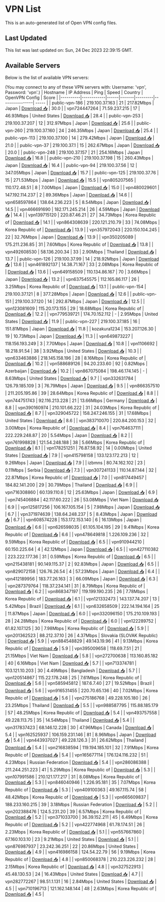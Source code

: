 # VPN List

This is an auto-generated list of Open VPN config files.

## Last Updated

This list was last updated on: Sun, 24 Dec 2023 22:39:15 GMT.

## Available Servers

Below is the list of available VPN servers:

(You may connect to any of these VPN servers with: Username: 'vpn', Password: 'vpn'.)
| Hostname | IP Address | Ping | Speed | Country | OpenVPN Config | Score |
|----------|------------|------|-------|---------|----------------| ----- |
| public-vpn-186 | 219.100.37.163 | 21 | 217.82Mbps | Japan | [Download 📥](./configs/server_0_JP.ovpn) | 30.0 |
| vpn724447264 | 71.59.237.215 | 17 | 46.93Mbps | United States | [Download 📥](./configs/server_1_US.ovpn) | 28.4 |
| public-vpn-253 | 219.100.37.207 | 12 | 312.97Mbps | Japan | [Download 📥](./configs/server_2_JP.ovpn) | 25.6 |
| public-vpn-260 | 219.100.37.160 | 24 | 246.35Mbps | Japan | [Download 📥](./configs/server_3_JP.ovpn) | 25.4 |
| public-vpn-113 | 219.100.37.100 | 14 | 279.42Mbps | Japan | [Download 📥](./configs/server_4_JP.ovpn) | 21.0 |
| public-vpn-37 | 219.100.37.1 | 15 | 262.67Mbps | Japan | [Download 📥](./configs/server_5_JP.ovpn) | 20.0 |
| public-vpn-248 | 219.100.37.157 | 21 | 254.16Mbps | Japan | [Download 📥](./configs/server_6_JP.ovpn) | 16.8 |
| public-vpn-210 | 219.100.37.198 | 15 | 260.43Mbps | Japan | [Download 📥](./configs/server_7_JP.ovpn) | 16.4 |
| public-vpn-94 | 219.100.37.56 | 12 | 347.05Mbps | Japan | [Download 📥](./configs/server_8_JP.ovpn) | 15.7 |
| public-vpn-125 | 219.100.37.76 | 15 | 271.53Mbps | Japan | [Download 📥](./configs/server_9_JP.ovpn) | 15.5 |
| vpn805207565 | 110.172.48.51 | 8 | 7.00Mbps | Japan | [Download 📥](./configs/server_10_JP.ovpn) | 15.0 |
| vpn480029601 | 147.192.114.237 | 2 | 89.36Mbps | Japan | [Download 📥](./configs/server_11_JP.ovpn) | 14.6 |
| vpn658597864 | 138.64.236.223 | 5 | 8.54Mbps | Japan | [Download 📥](./configs/server_12_JP.ovpn) | 14.5 |
| vpn466691690 | 182.171.245.214 | 26 | 4.59Mbps | Japan | [Download 📥](./configs/server_13_JP.ovpn) | 14.4 |
| vpn139715120 | 220.87.46.21 | 27 | 34.73Mbps | Korea Republic of | [Download 📥](./configs/server_14_KR.ovpn) | 14.1 |
| vpn864308639 | 220.121.210.79 | 33 | 74.08Mbps | Korea Republic of | [Download 📥](./configs/server_15_KR.ovpn) | 13.9 |
| vpn357972043 | 220.150.104.245 | 22 | 32.76Mbps | Japan | [Download 📥](./configs/server_16_JP.ovpn) | 13.9 |
| vpn350205089 | 175.211.236.85 | 31 | 7.60Mbps | Korea Republic of | [Download 📥](./configs/server_17_KR.ovpn) | 13.8 |
| vpn492608530 | 58.136.200.34 | 33 | 2.90Mbps | Thailand | [Download 📥](./configs/server_18_TH.ovpn) | 13.7 |
| public-vpn-126 | 219.100.37.99 | 14 | 218.92Mbps | Japan | [Download 📥](./configs/server_19_JP.ovpn) | 13.6 |
| vpn461892137 | 14.38.71.167 | 33 | 2.08Mbps | Korea Republic of | [Download 📥](./configs/server_20_KR.ovpn) | 13.6 |
| vpn649158509 | 110.134.86.167 | 70 | 3.66Mbps | Japan | [Download 📥](./configs/server_21_JP.ovpn) | 13.2 |
| vpn637545575 | 112.165.86.117 | 26 | 3.25Mbps | Korea Republic of | [Download 📥](./configs/server_22_KR.ovpn) | 13.1 |
| public-vpn-154 | 219.100.37.121 | 8 | 377.28Mbps | Japan | [Download 📥](./configs/server_23_JP.ovpn) | 12.6 |
| public-vpn-151 | 219.100.37.120 | 14 | 292.87Mbps | Japan | [Download 📥](./configs/server_24_JP.ovpn) | 12.5 |
| vpn123081609 | 115.20.173.155 | 29 | 18.68Mbps | Korea Republic of | [Download 📥](./configs/server_25_KR.ovpn) | 12.2 |
| vpn779539721 | 174.70.152.112 | - | 2.95Mbps | United States | [Download 📥](./configs/server_26_US.ovpn) | 11.9 |
| public-vpn-227 | 219.100.37.185 | 16 | 151.81Mbps | Japan | [Download 📥](./configs/server_27_JP.ovpn) | 11.8 |
| kozakura1234 | 153.207.126.30 | 19 | 10.73Mbps | Japan | [Download 📥](./configs/server_28_JP.ovpn) | 11.3 |
| vpn649873227 | 118.156.193.249 | 3 | 7.70Mbps | Japan | [Download 📥](./configs/server_29_JP.ovpn) | 10.8 |
| vpn1106692 | 18.218.91.54 | 38 | 3.92Mbps | United States | [Download 📥](./configs/server_30_US.ovpn) | 10.3 |
| vpn633463886 | 218.145.158.196 | 28 | 8.16Mbps | Korea Republic of | [Download 📥](./configs/server_31_KR.ovpn) | 10.2 |
| vpn588689126 | 94.20.233.60 | 92 | 0.82Mbps | Azerbaijan | [Download 📥](./configs/server_32_AZ.ovpn) | 10.2 |
| vpn867075084 | 198.46.174.145 | - | 8.63Mbps | United States | [Download 📥](./configs/server_33_US.ovpn) | 9.7 |
| vpn332631784 | 126.79.185.109 | 3 | 76.79Mbps | Japan | [Download 📥](./configs/server_34_JP.ovpn) | 9.5 |
| vpn866357510 | 211.205.195.86 | 39 | 28.64Mbps | Korea Republic of | [Download 📥](./configs/server_35_KR.ovpn) | 8.8 |
| vpn744751743 | 92.116.213.228 | 21 | 13.66Mbps | Germany | [Download 📥](./configs/server_36_DE.ovpn) | 8.8 |
| vpn390160974 | 210.101.66.222 | 31 | 24.03Mbps | Korea Republic of | [Download 📥](./configs/server_37_KR.ovpn) | 8.7 |
| vpn329045722 | 158.247.246.155 | 31 | 17.68Mbps | United States | [Download 📥](./configs/server_38_US.ovpn) | 8.6 |
| vpn383710070 | 220.84.200.153 | 32 | 3.00Mbps | Korea Republic of | [Download 📥](./configs/server_39_KR.ovpn) | 8.4 |
| vpn764637111 | 222.229.248.87 | 20 | 5.54Mbps | Japan | [Download 📥](./configs/server_40_JP.ovpn) | 8.2 |
| vpn761998828 | 121.54.248.188 | 38 | 5.66Mbps | Korea Republic of | [Download 📥](./configs/server_41_KR.ovpn) | 8.1 |
| vpn178251251 | 76.87.58.92 | 14 | 0.00Mbps | United States | [Download 📥](./configs/server_42_US.ovpn) | 7.9 |
| vpn415798158 | 133.123.172.213 | 12 | 9.26Mbps | Japan | [Download 📥](./configs/server_43_JP.ovpn) | 7.9 |
| izbmns | 80.74.162.102 | 23 | 0.11Mbps | Serbia | [Download 📥](./configs/server_44_RS.ovpn) | 7.3 |
| vpn307241133 | 110.14.87.144 | 32 | 22.87Mbps | Korea Republic of | [Download 📥](./configs/server_45_KR.ovpn) | 7.0 |
| vpn817449457 | 184.82.141.200 | 29 | 30.79Mbps | Thailand | [Download 📥](./configs/server_46_TH.ovpn) | 6.9 |
| vpn716308860 | 60.139.110.6 | 12 | 25.63Mbps | Japan | [Download 📥](./configs/server_47_JP.ovpn) | 6.9 |
| vpn745406884 | 42.117.60.222 | 26 | 53.08Mbps | Viet Nam | [Download 📥](./configs/server_48_VN.ovpn) | 6.9 |
| vpn125817256 | 106.167.105.154 | 5 | 7.98Mbps | Japan | [Download 📥](./configs/server_49_JP.ovpn) | 6.7 |
| vpn371974639 | 138.64.248.237 | 5 | 8.43Mbps | Japan | [Download 📥](./configs/server_50_JP.ovpn) | 6.7 |
| vpn608574228 | 153.172.153.140 | 6 | 16.13Mbps | Japan | [Download 📥](./configs/server_51_JP.ovpn) | 6.6 |
| vpn626598035 | 61.105.104.195 | 29 | 9.41Mbps | Korea Republic of | [Download 📥](./configs/server_52_KR.ovpn) | 6.6 |
| vpn478649818 | 1.226.109.236 | 32 | 9.59Mbps | Korea Republic of | [Download 📥](./configs/server_53_KR.ovpn) | 6.5 |
| vpn910944210 | 60.150.225.64 | 4 | 42.12Mbps | Japan | [Download 📥](./configs/server_54_JP.ovpn) | 6.5 |
| vpn427110382 | 223.222.177.36 | 31 | 0.59Mbps | Korea Republic of | [Download 📥](./configs/server_55_KR.ovpn) | 6.5 |
| vpn215438181 | 90.149.115.37 | 2 | 92.83Mbps | Japan | [Download 📥](./configs/server_56_JP.ovpn) | 6.5 |
| vpn829072158 | 126.76.26.54 | 4 | 57.23Mbps | Japan | [Download 📥](./configs/server_57_JP.ovpn) | 6.4 |
| vpn412189956 | 183.77.26.163 | 3 | 66.09Mbps | Japan | [Download 📥](./configs/server_58_JP.ovpn) | 6.3 |
| vpn287379764 | 118.37.234.141 | 31 | 8.79Mbps | Korea Republic of | [Download 📥](./configs/server_59_KR.ovpn) | 6.2 |
| vpn868347197 | 119.199.190.235 | 26 | 7.78Mbps | Korea Republic of | [Download 📥](./configs/server_60_KR.ovpn) | 6.1 |
| vpn121332473 | 143.137.74.207 | 13 | 5.42Mbps | Brazil | [Download 📥](./configs/server_61_BR.ovpn) | 6.1 |
| vpn632658509 | 222.14.194.164 | 25 | 11.87Mbps | Japan | [Download 📥](./configs/server_62_JP.ovpn) | 6.0 |
| vpn332096150 | 175.210.109.193 | 28 | 24.28Mbps | Korea Republic of | [Download 📥](./configs/server_63_KR.ovpn) | 6.0 |
| vpn122289752 | 61.82.107.125 | 30 | 7.98Mbps | Korea Republic of | [Download 📥](./configs/server_64_KR.ovpn) | 5.9 |
| vpn201362523 | 88.212.37.10 | 26 | 4.37Mbps | Slovakia (SLOVAK Republic) | [Download 📥](./configs/server_65_SK.ovpn) | 5.9 |
| vpn884548829 | 49.143.19.96 | 41 | 9.13Mbps | Korea Republic of | [Download 📥](./configs/server_66_KR.ovpn) | 5.9 |
| vpn395009658 | 118.69.7.51 | 21 | 21.15Mbps | Viet Nam | [Download 📥](./configs/server_67_VN.ovpn) | 5.8 |
| vpn272700638 | 113.160.85.182 | 40 | 6.16Mbps | Viet Nam | [Download 📥](./configs/server_68_VN.ovpn) | 5.7 |
| vpn713374781 | 103.121.10.203 | 30 | 4.49Mbps | Bangladesh | [Download 📥](./configs/server_69_BD.ovpn) | 5.7 |
| vpn120514867 | 115.22.178.248 | 25 | 7.61Mbps | Korea Republic of | [Download 📥](./configs/server_70_KR.ovpn) | 5.6 |
| vpn585945812 | 187.6.7.40 | 27 | 19.52Mbps | Brazil | [Download 📥](./configs/server_71_BR.ovpn) | 5.6 |
| vpn916531455 | 220.70.65.136 | 40 | 7.02Mbps | Korea Republic of | [Download 📥](./configs/server_72_KR.ovpn) | 5.6 |
| vpn275186768 | 49.228.105.180 | 26 | 23.25Mbps | Thailand | [Download 📥](./configs/server_73_TH.ovpn) | 5.5 |
| vpn988587795 | 115.88.185.179 | 57 | 48.25Mbps | Korea Republic of | [Download 📥](./configs/server_74_KR.ovpn) | 5.4 |
| vpn493757558 | 49.228.113.75 | 35 | 14.54Mbps | Thailand | [Download 📥](./configs/server_75_TH.ovpn) | 5.4 |
| vpn317837423 | 68.146.12.228 | 30 | 47.96Mbps | Canada | [Download 📥](./configs/server_76_CA.ovpn) | 5.4 |
| vpn162525937 | 106.159.231.146 | 81 | 8.96Mbps | Japan | [Download 📥](./configs/server_77_JP.ovpn) | 5.4 |
| vpn443937027 | 49.228.126.3 | 31 | 26.62Mbps | Thailand | [Download 📥](./configs/server_78_TH.ovpn) | 5.4 |
| vpn216838594 | 119.194.185.101 | 32 | 7.91Mbps | Korea Republic of | [Download 📥](./configs/server_79_KR.ovpn) | 5.4 |
| vpn165677114 | 176.124.116.232 | 51 | 4.23Mbps | Russian Federation | [Download 📥](./configs/server_80_RU.ovpn) | 5.4 |
| vpn286086388 | 211.244.251.223 | 41 | 5.29Mbps | Korea Republic of | [Download 📥](./configs/server_81_KR.ovpn) | 5.3 |
| vpn107991586 | 210.121.177.217 | 31 | 8.08Mbps | Korea Republic of | [Download 📥](./configs/server_82_KR.ovpn) | 5.3 |
| vpn846040946 | 1.226.95.181 | 35 | 7.07Mbps | Korea Republic of | [Download 📥](./configs/server_83_KR.ovpn) | 5.3 |
| vpn409100363 | 49.167.115.74 | 58 | 48.42Mbps | Korea Republic of | [Download 📥](./configs/server_84_KR.ovpn) | 5.3 |
| vpn665609837 | 188.233.160.215 | 39 | 3.18Mbps | Russian Federation | [Download 📥](./configs/server_85_RU.ovpn) | 5.2 |
| vpn202388476 | 124.5.231.20 | 39 | 6.57Mbps | Korea Republic of | [Download 📥](./configs/server_86_KR.ovpn) | 5.2 |
| vpn371033700 | 36.39.152.211 | 45 | 6.49Mbps | Korea Republic of | [Download 📥](./configs/server_87_KR.ovpn) | 5.2 |
| vpn422774968 | 61.78.174.51 | 26 | 2.23Mbps | Korea Republic of | [Download 📥](./configs/server_88_KR.ovpn) | 5.1 |
| vpn557667860 | 67.160.103.10 | 23 | 9.21Mbps | United States | [Download 📥](./configs/server_89_US.ovpn) | 5.1 |
| vpn876987937 | 23.242.36.251 | 22 | 20.86Mbps | United States | [Download 📥](./configs/server_90_US.ovpn) | 4.9 |
| vpn416986158 | 124.54.22.79 | 56 | 9.19Mbps | Korea Republic of | [Download 📥](./configs/server_91_KR.ovpn) | 4.8 |
| vpn850068378 | 210.223.226.232 | 28 | 2.15Mbps | Korea Republic of | [Download 📥](./configs/server_92_KR.ovpn) | 4.8 |
| vpn327522913 | 45.48.130.53 | 24 | 16.43Mbps | United States | [Download 📥](./configs/server_93_US.ovpn) | 4.7 |
| vpn282772267 | 98.51.1.131 | 16 | 2.84Mbps | United States | [Download 📥](./configs/server_94_US.ovpn) | 4.5 |
| vpn710196713 | 121.162.148.144 | 48 | 2.63Mbps | Korea Republic of | [Download 📥](./configs/server_95_KR.ovpn) | 4.5 |

